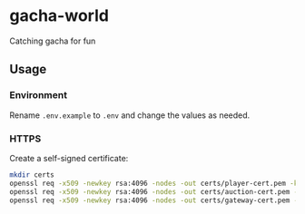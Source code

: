 # gacha-world

Catching gacha for fun

## Usage

### Environment

Rename `.env.example` to `.env` and change the values as needed.

### HTTPS

Create a self-signed certificate:

```bash
mkdir certs
openssl req -x509 -newkey rsa:4096 -nodes -out certs/player-cert.pem -keyout certs/player-key.pem -days 365 -subj "/"
openssl req -x509 -newkey rsa:4096 -nodes -out certs/auction-cert.pem -keyout certs/auction-key.pem -days 365 -subj "/"
openssl req -x509 -newkey rsa:4096 -nodes -out certs/gateway-cert.pem -keyout certs/gateway-key.pem -days 365 -subj "/"
```
